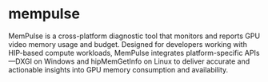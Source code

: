 # mempulse
MemPulse is a cross-platform diagnostic tool that monitors and reports GPU video memory usage and budget. Designed for developers working with HIP-based compute workloads, MemPulse integrates platform-specific APIs—DXGI on Windows and hipMemGetInfo on Linux to deliver accurate and actionable insights into GPU memory consumption and availability.
